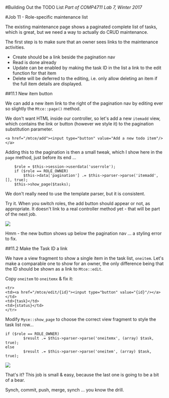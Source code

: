 #Building Out the TODO List
_Part of COMP4711 Lab 7, Winter 2017_

#Job 11 - Role-specific maintenance list

The existing maintenance page shows a paginated complete list of tasks, which is great,
but we need a way to actually do CRUD maintenance.

The first step is to make sure that an owner sees links to the maintenance
activities.

- Create should be a link beside the pagination nav
- Read is done already
- Update can be enabled by making the task ID in the list a link to
the edit function for that item
- Delete will be deferred to the editing, i.e. only allow deleting an item
if the full item details are displayed.

##11.1 New item button

We can add a new item link  to the right of the pagination nav by editing
ever so slightly the `Mtce::page()` method.

We don't want HTML inside our controller, so let's add a new `itemadd` view,
which contains the link or button (however we style it) to the pagination substitution
parameter.

    <a href="/mtce/add"><input type="button" value="Add a new todo item"/></a>

Adding this to the pagination is then a small tweak, which I show here in the
`page` method, just before its end ...

		$role = $this->session->userdata('userrole');
		if ($role == ROLE_OWNER) 
			$this->data['pagination'] .= $this->parser->parse('itemadd',[], true);
		$this->show_page($tasks);

We don't really need to use the template parser, but it is consistent.

Try it. When you switch roles, the add button should appear or not, as
appropriate.
It doesn't link to a real controller method yet - that will be part of the next job.

<img class="scale" src="/pix/tutorials/todo/77.png"/>


Hmm - the new button shows up below the pagination nav ... a styling error to fix.


##11.2 Make the Task ID a link

We have a view fragment to show a single item in the task list, `oneitem`.
Let's make a comparable one to show for an owner, the only
difference being that the ID should be shown as a link to `Mtce::edit`.

Copy `oneitem` to `oneitemx` & fix it:

    <tr>
	<td><a href="/mtce/edit/{id}"><input type="button" value="{id}"/></a></td>
	<td>{task}</td>
	<td>{status}</td>
    </tr>

Modify `Myce::show_page` to choose the correct view fragment to style 
the task list row...

    if ($role == ROLE_OWNER)
            $result .= $this->parser->parse('oneitemx', (array) $task, true);
    else
            $result .= $this->parser->parse('oneitem', (array) $task, true);

<img class="scale" src="/pix/tutorials/todo/78.png"/>

That's it? This job is small & easy, because the last one is going to be
a bit of a bear.

<div class="alert alert-info">
Synch, commit, push, merge, synch ... you know the drill.
</div>
